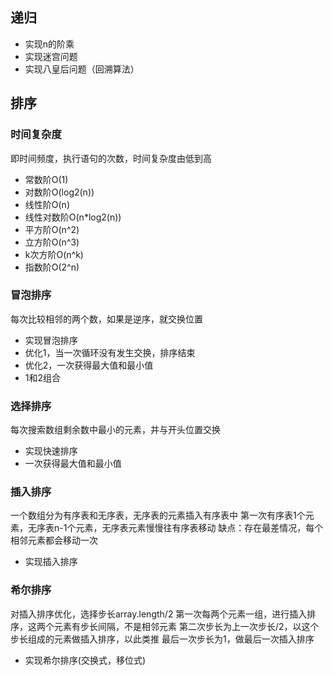 ## 递归

* 实现n的阶乘
* 实现迷宫问题
* 实现八皇后问题（回溯算法）

## 排序

### 时间复杂度

即时间频度，执行语句的次数，时间复杂度由低到高
* 常数阶O(1)
* 对数阶O(log2(n))
* 线性阶O(n)
* 线性对数阶O(n*log2(n))
* 平方阶O(n^2)
* 立方阶O(n^3)
* k次方阶O(n^k)
* 指数阶O(2^n)

### 冒泡排序

每次比较相邻的两个数，如果是逆序，就交换位置
* 实现冒泡排序
* 优化1，当一次循环没有发生交换，排序结束
* 优化2，一次获得最大值和最小值
* 1和2组合

### 选择排序

每次搜索数组剩余数中最小的元素，并与开头位置交换
* 实现快速排序
* 一次获得最大值和最小值

### 插入排序

一个数组分为有序表和无序表，无序表的元素插入有序表中
第一次有序表1个元素，无序表n-1个元素，无序表元素慢慢往有序表移动
缺点：存在最差情况，每个相邻元素都会移动一次
* 实现插入排序

### 希尔排序

对插入排序优化，选择步长array.length/2
第一次每两个元素一组，进行插入排序，这两个元素有步长间隔，不是相邻元素
第二次步长为上一次步长/2，以这个步长组成的元素做插入排序，以此类推
最后一次步长为1，做最后一次插入排序
* 实现希尔排序(交换式，移位式)


